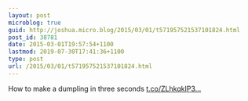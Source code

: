 ```yaml
---
layout: post
microblog: true
guid: http://joshua.micro.blog/2015/03/01/t571957521537101824.html
post_id: 38781
date: 2015-03-01T19:57:54+1100
lastmod: 2019-07-30T17:41:36+1100
type: post
url: /2015/03/01/t571957521537101824.html
---
```

How to make a dumpling in three seconds [t.co/ZLhkqkIP3...](https://t.co/ZLhkqkIP3t)
